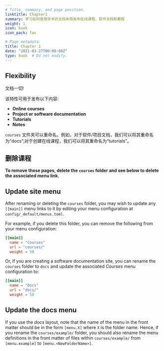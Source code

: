 ```yaml
---
# Title, summary, and page position.
linktitle: Chapter1
summary: 学习如何使用学术的文档布局发布在线课程、软件文档和教程
weight: 1
icon: book
icon_pack: fas

# Page metadata.
title: Chapter 1
date: "2021-03-27T00:00:00Z"
type: book  # Do not modify.
---
```


## Flexibility

文档一切!

该特性可用于发布以下内容:

* **Online courses**
* **Project or software documentation**
* **Tutorials**
* **Notes**

`courses` 文件夹可以重命名。例如，对于软件/项目文档，我们可以将其重命名为“docs”;对于创建在线课程，我们可以将其重命名为“tutorials”。

## 删除课程

**To remove these pages, delete the `courses` folder and see below to delete the associated menu link.**

## Update site menu

After renaming or deleting the `courses` folder, you may wish to update any `[[main]]` menu links to it by editing your menu configuration at `config/_default/menus.toml`.

For example, if you delete this folder, you can remove the following from your menu configuration:

```toml
[[main]]
  name = "Courses"
  url = "courses/"
  weight = 50
```

Or, if you are creating a software documentation site, you can rename the `courses` folder to `docs` and update the associated *Courses* menu configuration to:

```toml
[[main]]
  name = "Docs"
  url = "docs/"
  weight = 50
```

## Update the docs menu

If you use the *docs* layout, note that the name of the menu in the front matter should be in the form `[menu.X]` where `X` is the folder name. Hence, if you rename the `courses/example/` folder, you should also rename the menu definitions in the front matter of files within `courses/example/` from `[menu.example]` to `[menu.<NewFolderName>]`.
